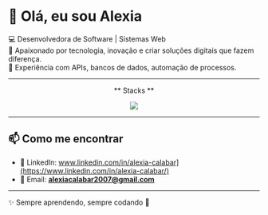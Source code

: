 # 👋 Olá, eu sou Alexia

💻 Desenvolvedora de Software  | Sistemas Web  
🚀 Apaixonado por tecnologia, inovação e criar soluções digitais que fazem diferença.  
🎯 Experiência com APIs, bancos de dados, automação de processos.  

---
<p align="center">
  ** Stacks **
</p>
<p align="center">
  <!-- skillicons.dev -->
  <img src="https://skillicons.dev/icons?i=php,mysql,js,css,html" />
</p>

---

## 📫 Como me encontrar  
- 💼 LinkedIn: www.linkedin.com/in/alexia-calabar](https://www.linkedin.com/in/alexia-calabar/)  
- 📧 Email: **alexiacalabar2007@gmail.com**  

---

✨ Sempre aprendendo, sempre codando 🚀
